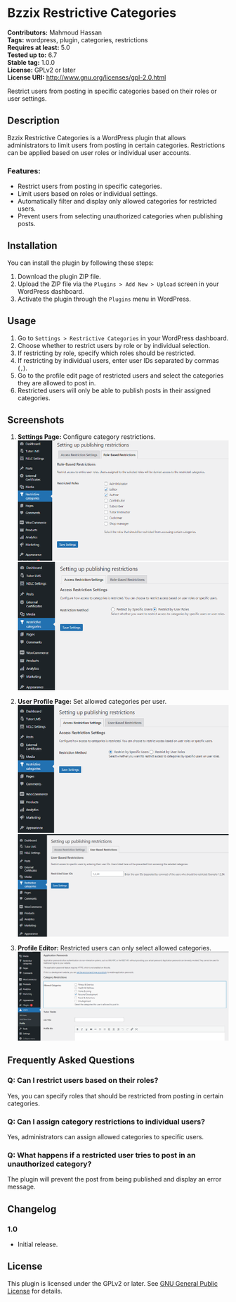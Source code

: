 # Bzzix Restrictive Categories

**Contributors:** Mahmoud Hassan  
**Tags:** wordpress, plugin, categories, restrictions  
**Requires at least:** 5.0  
**Tested up to:** 6.7  
**Stable tag:** 1.0.0  
**License:** GPLv2 or later  
**License URI:** http://www.gnu.org/licenses/gpl-2.0.html  

Restrict users from posting in specific categories based on their roles or user settings.

## Description

Bzzix Restrictive Categories is a WordPress plugin that allows administrators to limit users from posting in certain categories. Restrictions can be applied based on user roles or individual user accounts.

### Features:
- Restrict users from posting in specific categories.
- Limit users based on roles or individual settings.
- Automatically filter and display only allowed categories for restricted users.
- Prevent users from selecting unauthorized categories when publishing posts.

## Installation

You can install the plugin by following these steps:

1. Download the plugin ZIP file.
2. Upload the ZIP file via the `Plugins > Add New > Upload` screen in your WordPress dashboard.
3. Activate the plugin through the `Plugins` menu in WordPress.

## Usage

1. Go to `Settings > Restrictive Categories` in your WordPress dashboard.  
2. Choose whether to restrict users by role or by individual selection.  
3. If restricting by role, specify which roles should be restricted.  
4. If restricting by individual users, enter user IDs separated by commas (`,`).  
5. Go to the profile edit page of restricted users and select the categories they are allowed to post in.  
6. Restricted users will only be able to publish posts in their assigned categories.  

## Screenshots

1. **Settings Page:** Configure category restrictions.
   ![Settings Page](assets/screenshots/category_selection_2.png)
   ![Settings Page](assets/screenshots/category_selection.png)

2. **User Profile Page:** Set allowed categories per user.
   ![User Profile Page](assets/screenshots/users_ids.png)
   ![User Profile Page](assets/screenshots/users_ids_set.png)

3. **Profile Editor:** Restricted users can only select allowed categories.
   ![Profile Editor](assets/screenshots/user_profile.png)

## Frequently Asked Questions

### Q: Can I restrict users based on their roles?  
Yes, you can specify roles that should be restricted from posting in certain categories.

### Q: Can I assign category restrictions to individual users?  
Yes, administrators can assign allowed categories to specific users.

### Q: What happens if a restricted user tries to post in an unauthorized category?  
The plugin will prevent the post from being published and display an error message.

## Changelog

### 1.0
- Initial release.

## License

This plugin is licensed under the GPLv2 or later. See [GNU General Public License](http://www.gnu.org/licenses/gpl-2.0.html) for details.
